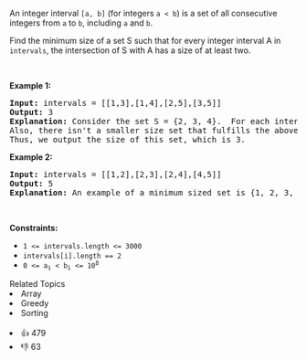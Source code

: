 <p>An integer interval <code>[a, b]</code> (for integers <code>a &lt; b</code>) is a set of all consecutive integers from <code>a</code> to <code>b</code>, including <code>a</code> and <code>b</code>.</p>

<p>Find the minimum size of a set S such that for every integer interval A in <code>intervals</code>, the intersection of S with A has a size of at least two.</p>

<p>&nbsp;</p>
<p><strong>Example 1:</strong></p>

<pre>
<strong>Input:</strong> intervals = [[1,3],[1,4],[2,5],[3,5]]
<strong>Output:</strong> 3
<strong>Explanation:</strong> Consider the set S = {2, 3, 4}.  For each interval, there are at least 2 elements from S in the interval.
Also, there isn&#39;t a smaller size set that fulfills the above condition.
Thus, we output the size of this set, which is 3.
</pre>

<p><strong>Example 2:</strong></p>

<pre>
<strong>Input:</strong> intervals = [[1,2],[2,3],[2,4],[4,5]]
<strong>Output:</strong> 5
<strong>Explanation:</strong> An example of a minimum sized set is {1, 2, 3, 4, 5}.
</pre>

<p>&nbsp;</p>
<p><strong>Constraints:</strong></p>

<ul>
	<li><code>1 &lt;= intervals.length &lt;= 3000</code></li>
	<li><code>intervals[i].length == 2</code></li>
	<li><code>0 &lt;= a<sub>i</sub> &lt;&nbsp;b<sub>i</sub> &lt;= 10<sup>8</sup></code></li>
</ul>
<div><div>Related Topics</div><div><li>Array</li><li>Greedy</li><li>Sorting</li></div></div><br><div><li>👍 479</li><li>👎 63</li></div>